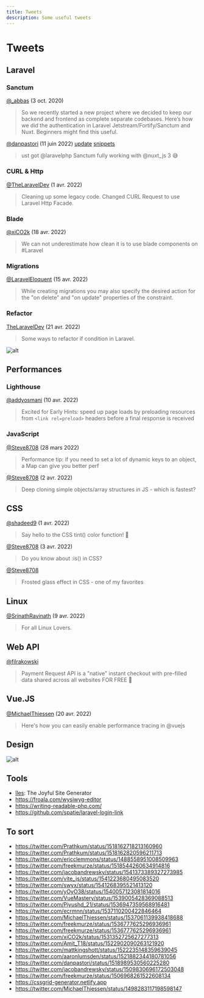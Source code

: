 ```yaml
---
title: Tweets
description: Some useful tweets
---
```


# Tweets

## Laravel

### Sanctum

[@_abbas](https://twitter.com/_abbas/status/1312262037678907393) (3 oct. 2020)

> So we recently started a new project where we decided to keep our backend and frontend as complete separate codebases.
> Here’s how we did the authentication in Laravel Jetstream/Fortify/Sanctum and Nuxt. Beginners might find this useful.

[@danpastori](https://twitter.com/danpastori/status/1535419964307406854) (11 juin 2022)
[update](https://twitter.com/danpastori/status/1539363625776779264)
[snippets](https://github.com/laravel/framework/discussions/42729#discussioncomment-2926468)

> ust got @laravelphp Sanctum fully working with @nuxt_js 3 😅

### CURL & Http

[@TheLaravelDev](https://twitter.com/TheLaravelDev/status/1509832612705042438) (1 avr. 2022)

> Cleaning up some legacy code. Changed CURL Request to use Laravel Http Facade.

### Blade

[@xiCO2k](https://twitter.com/xiCO2k/status/1515981573794979840) (18 avr. 2022)

> We can not underestimate how clean it is to use blade components on #Laravel

### Migrations

[@LaravelEloquent](https://twitter.com/LaravelEloquent/status/1514820827069526016) (15 avr. 2022)

> While creating migrations you may also specify the desired action for the "on delete" and "on update" properties of the constraint.

### Refactor

[TheLaravelDev](https://twitter.com/TheLaravelDev/status/1516998716342685697) (21 avr. 2022)

> Some ways to refactor if condition in Laravel.

![alt](https://pbs.twimg.com/media/FQ12HcBVIAAuDHE?format=jpg&name=small)

## Performances

### Lighthouse

[@addyosmani](https://twitter.com/addyosmani/status/1513215570644152325) (10 avr. 2022)

> Excited for Early Hints: speed up page loads by preloading resources from `<link rel=preload>` headers before a final response is received

### JavaScript

[@Steve8708](https://twitter.com/Steve8708/status/1508502291170484224) (28 mars 2022)

> Performance tip: if you need to set a lot of dynamic keys to an object, a Map can give you better perf

[@Steve8708](https://twitter.com/Steve8708/status/1510339030948331520) (2 avr. 2022)

> Deep cloning simple objects/array structures in JS - which is fastest?

## CSS

[@shadeed9](https://twitter.com/shadeed9/status/1509786276899213314) (1 avr. 2022)

> Say hello to the CSS tint() color function! 🎉

[@Steve8708](https://twitter.com/Steve8708/status/1510685613279784961) (3 avr. 2022)

> Do you know about :is() in CSS?

[@Steve8708](https://twitter.com/Steve8708/status/1515413842657832964)

> Frosted glass effect in CSS - one of my favorites

## Linux

[@SrinathRavinath](https://twitter.com/SrinathRavinath/status/1512767251094507520) (9 avr. 2022)

> For all Linux Lovers.

## Web API

[@filrakowski](https://twitter.com/filrakowski/status/1516411292067803139)

> Payment Request API is a "native" instant checkout with pre-filled data shared across all websites FOR FREE 🤯

## Vue.JS

[@MichaelThiessen](https://twitter.com/MichaelThiessen/status/1516767397520318465) (20 avr. 2022)

> Here's how you can easily enable performance tracing in @vuejs

## Design

![alt](https://pbs.twimg.com/media/FNanmTKXEAE70N-?format=jpg)

## Tools

- [îles](https://iles.pages.dev/): The Joyful Site Generator
- <https://froala.com/wysiwyg-editor>
- <https://writing-readable-php.com/>
- <https://github.com/spatie/laravel-login-link>

## To sort

- <https://twitter.com/Prathkum/status/1518162718213160960>
- <https://twitter.com/Prathkum/status/1518162820596211713>
- <https://twitter.com/ericclemmons/status/1488558951008509963>
- <https://twitter.com/freekmurze/status/1518544260634914816>
- <https://twitter.com/jacobandrewsky/status/1541373389327273985>
- <https://twitter.com/vite_js/status/1541223680495083520>
- <https://twitter.com/swyx/status/1541268395521413120>
- <https://twitter.com/yOyO38/status/1540057123081814016>
- <https://twitter.com/VueMastery/status/1539005428369088513>
- <https://twitter.com/Piyushd_21/status/1536947359568916481>
- <https://twitter.com/ecrmnn/status/1537110200422846464>
- <https://twitter.com/MichaelThiessen/status/1537061139938418688>
- <https://twitter.com/freekmurze/status/1536777625296936961>
- <https://twitter.com/freekmurze/status/1536777625296936961>
- <https://twitter.com/xiCO2k/status/1531352725627277313>
- <https://twitter.com/Amit_T18/status/1522902090263121920>
- <https://twitter.com/mattkingshott/status/1522235148359639045>
- <https://twitter.com/aaronlumsden/status/1521882344180781056>
- <https://twitter.com/danpastori/status/1518989530560225280>
- <https://twitter.com/jacobandrewsky/status/1509830696172503048>
- <https://twitter.com/freekmurze/status/1506968261522608134>
- <https://cssgrid-generator.netlify.app>
- <https://twitter.com/MichaelThiessen/status/1498283117198598147>
